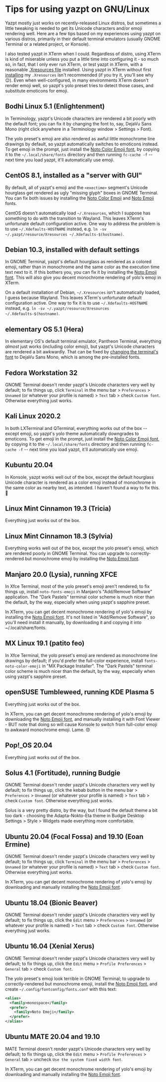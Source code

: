 # Tips for using yazpt on GNU/Linux

Yazpt mostly just works on recently-released Linux distros, but sometimes a little tweaking is needed to get its Unicode characters and/or emoji rendering well. Here are a few tips based on my experiences using yazpt on various distros, primarily in their default terminal emulators (usually GNOME Terminal or a related project, or Konsole).

I also tested yazpt in XTerm when I could. Regardless of distro, using XTerm is kind of miserable unless you put a little time into configuring it - so much so, in fact, that I only ever run XTerm, or test yazpt in XTerm, with a reasonable [.Xresources file](./resources/Xresources) installed. Using yazpt in XTerm without first [installing](./resources/install-resources.zsh) my `.Xresources` isn't recommended (if you try it, you'll see why 😉). Even when well-configured, in many environments XTerm doesn't render emoji well, so yazpt's yolo preset tries to detect those cases, and substitute emoticons for emoji.


## Bodhi Linux 5.1 (Enlightenment)

In Terminology, yazpt's Unicode characters are rendered a bit poorly with the default font; you can fix it by changing the font to, say, DejaVu Sans Mono (right click anywhere in a Terminology window > Settings > Font).

The yolo preset's emoji are also rendered as awful little monochrome line drawings by default, so yazpt automatically switches to emoticons instead. To get emoji in the prompt, just install the [Noto Color Emoji font](https://github.com/googlefonts/noto-emoji/blob/master/fonts/NotoColorEmoji.ttf), by copying it to the `~/.local/share/fonts` directory and then running `fc-cache -f` -- next time you load yazpt, it'll automatically use emoji.


## CentOS 8.1, installed as a "server with GUI"

By default, all of yazpt's emoji and the `<exectime>` segment's Unicode hourglass get rendered as ugly "missing glyph" boxes in GNOME Terminal. You can fix both issues by installing the [Noto Color Emoji](https://github.com/googlefonts/noto-emoji/blob/master/fonts/NotoColorEmoji.ttf) and [Noto Emoji](https://github.com/googlefonts/noto-emoji/blob/master/fonts/NotoEmoji-Regular.ttf) fonts.

CentOS doesn't automatically load `~/.Xresources`, which I suppose has something to do with the transition to Wayland. This leaves XTerm's unfortunate default configuration active. One way to address the problem is to use `~/.Xdefaults-HOSTNAME` instead, e.g. `ln -sv ~/.yazpt/resource/Xresources ~/.Xdefaults-$(hostname)`.


## Debian 10.3, installed with default settings

In GNOME Terminal, yazpt's default hourglass as rendered as a colored emoji, rather than in monochrome and the same color as the execution time text next to it. If this bothers you, you can fix it by installing the [Noto Emoji font](https://github.com/googlefonts/noto-emoji/blob/master/fonts/NotoEmoji-Regular.ttf). This will also give you decent monochrome rendering of yolo's emoji in XTerm.

On a default installation of Debian, `~/.Xresources` isn't automatically loaded, I guess because Wayland. This leaves XTerm's unfortunate default configuration active. One way to fix it is to use `~/.Xdefaults-HOSTNAME` instead, e.g. `ln -sv ~/.yazpt/resource/Xresources ~/.Xdefaults-$(hostname)`.


## elementary OS 5.1 (Hera)

In elementary OS's default terminal emulator, Pantheon Terminal, everything _almost_ just works (including color emoji), but yazpt's Unicode characters are rendered a bit awkwardly. That can be fixed by [changing the terminal's font](https://elementaryos.stackexchange.com/questions/1149/how-can-i-change-the-default-terminal-font) to DejaVu Sans Mono, which is among the pre-installed fonts.


## Fedora Workstation 32

GNOME Terminal doesn't render yazpt's Unicode characters very well by default; to fix things up, click `Terminal` in the menu bar > `Preferences` > `Unnamed` (or whatever your profile is named) > `Text` tab > check `Custom font`. Otherwise everything just works.


## Kali Linux 2020.2

In both LXTerminal and QTerminal, everything works out of the box -- except emoji, so yazpt's yolo theme automatically downgrades to emoticons. To get emoji in the prompt, just install the [Noto Color Emoji font](https://github.com/googlefonts/noto-emoji/blob/master/fonts/NotoColorEmoji.ttf), by copying it to the `~/.local/share/fonts` directory and then running `fc-cache -f` -- next time you load yazpt, it'll automatically use emoji.


## Kubuntu 20.04

In Konsole, yazpt works well out of the box, except the default hourglass Unicode character is rendered as a color emoji instead of monochrome in the same color as nearby text, as intended. I haven't found a way to fix this. 🤷


## Linux Mint Cinnamon 19.3 (Tricia)

Everything just works out of the box.


## Linux Mint Cinnamon 18.3 (Sylvia)

Everything works well out of the box, except the yolo preset's emoji, which are rendered poorly in GNOME Terminal. You can upgrade to correctly-rendered but monochrome emoji by installing the [Noto Emoji font](https://github.com/googlefonts/noto-emoji/blob/master/fonts/NotoEmoji-Regular.ttf).


## Manjaro 20.0 (Lysia), running XFCE

In Xfce Terminal, most of the yolo preset's emoji aren't rendered; to fix things up, install `noto-fonts-emoji` in Manjaro's "Add/Remove Software" application. The "Dark Pastels" terminal color scheme is much nicer than the default, by the way, especially when using yazpt's sapphire preset.

In XTerm, you can get decent monochrome rendering of yolo's emoji by installing the [Noto Emoji font](https://github.com/googlefonts/noto-emoji/blob/master/fonts/NotoEmoji-Regular.ttf). It's not listed in "Add/Remove Software", so you'll need install it manually, by downloading it and copying it into ~/.local/share/fonts.


## MX Linux 19.1 (patito feo)

In Xfce Terminal, the yolo preset's emoji are rendered as monochrome line drawings by default; if you'd prefer the full-color experience, install `fonts-noto-color-emoji` in "MX Package Installer". The "Dark Pastels" terminal color scheme is much nicer than the default, by the way, especially when using yazpt's sapphire preset.


## openSUSE Tumbleweed, running KDE Plasma 5

Everything just works out of the box.

In XTerm, you can get decent monochrome rendering of yolo's emoji by downloading the [Noto Emoji font](https://github.com/googlefonts/noto-emoji/blob/master/fonts/NotoEmoji-Regular.ttf), and manually installing it with Font Viewer - BUT note that doing so will cause Konsole to switch from full-color emoji to awkward monochrome emoji. Lame. 😞


## Pop!_OS 20.04

Everything just works out of the box.


## Solus 4.1 (Fortitude), running Budgie

GNOME Terminal doesn't render yazpt's Unicode characters very well by default; to fix things up, click the kebab button in the menu bar > `Preferences` > `Unnamed` (or whatever your profile is named) > `Text` tab > check `Custom font`. Otherwise everything just works.

Solus is a very pretty distro, by the way, but I found the default theme a bit too dark - choosing the Adapta-Nokto-Eta theme in Budgie Desktop Settings > Style > Widgets made everything more comfortable.


## Ubuntu 20.04 (Focal Fossa) and 19.10 (Eoan Ermine)

GNOME Terminal doesn't render yazpt's Unicode characters very well by default; to fix things up, click `Terminal` in the menu bar > `Preferences` > `Unnamed` (or whatever your profile is named) > `Text` tab > check `Custom font`. Otherwise everything just works.

In XTerm, you can get decent monochrome rendering of yolo's emoji by downloading and manually installing the [Noto Emoji font](https://github.com/googlefonts/noto-emoji/blob/master/fonts/NotoEmoji-Regular.ttf).


## Ubuntu 18.04 (Bionic Beaver)

GNOME Terminal doesn't render yazpt's Unicode characters very well by default; to fix things up, click the `Edit` menu > `Preferences` > `Unnamed` (or whatever your profile is named) > `Text` tab > check `Custom font`. Otherwise everything just works.


## Ubuntu 16.04 (Xenial Xerus)

GNOME Terminal doesn't render yazpt's Unicode characters very well by default; to fix things up, click the `Edit` menu > `Profile Preferences` > `General` tab > check `Custom font`.

The yolo preset's emoji look terrible in GNOME Terminal; to upgrade to correctly-rendered but monochrome emoji, install the [Noto Emoji font](https://github.com/googlefonts/noto-emoji/tree/master/fonts/NotoEmoji-Regular.ttf), and create `~/.config/fontconfig/fonts.conf` with this text:

```xml
<alias>
  <family>monospace</family>
  <prefer>
    <family>Noto Emoji</family>
  </prefer>
</alias>
```


## Ubuntu MATE 20.04 and 19.10

MATE Terminal doesn't render yazpt's Unicode characters very well by default; to fix things up, click the `Edit` menu > `Profile Preferences` > `General` tab > uncheck `Use the system fixed width font`.

In XTerm, you can get decent monochrome rendering of yolo's emoji by downloading and manually installing the [Noto Emoji font](https://github.com/googlefonts/noto-emoji/blob/master/fonts/NotoEmoji-Regular.ttf).
